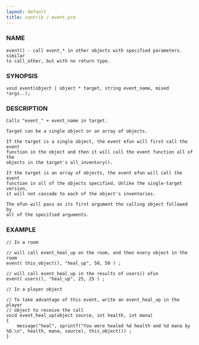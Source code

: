 ```yaml
---
layout: default
title: contrib / event.pre
---
```


### NAME

    event() - call event_* in other objects with specified parameters. similar
    to call_other, but with no return type.

### SYNOPSIS

    void event(object | object * target, string event_name, mixed *args..);

### DESCRIPTION

    Calls "event_" + event_name in target. 

    Target can be a single object or an array of objects.

    If the target is a single object, the event efun will first call the event
    function in the object and then it will call the event function all of the
    objects in the target's all_inventory().

    If the target is an array of objects, the event efun will call the event
    function in all of the objects specified. Unlike the single-target version,
    it will not cascade to each of the object's inventories.

    The efun will pass as its first argument the calling object followed by
    all of the specified arguments.


### EXAMPLE

    // In a room
    
    // will call event_heal_up on the room, and then every object in the room
    event( this_object(), "heal_up", 50, 50 ) ; 

    // will call event_heal_up in the results of users() efun
    event( users(), "heal_up", 25, 25 ) ;

    // In a player object

    // To take advantage of this event, write an event_heal_up in the player
    // object to receive the call
    void event_heal_up(object source, int health, int mana)
    {
        message("heal", sprintf("You were healed %d health and %d mana by %O.\n", health, mana, source), this_object()) ;
    }
